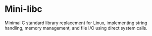 # Mini-libc
Minimal C standard library replacement for Linux, implementing string handling, memory management, and file I/O using direct system calls.
